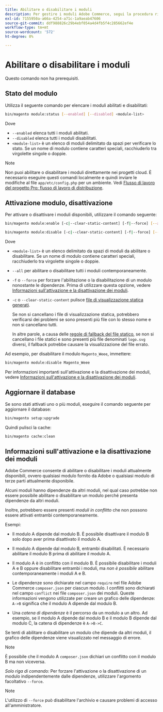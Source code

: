 ```yaml
---
title: Abilitare o disabilitare i moduli
description: Per gestire i moduli Adobe Commerce, segui la procedura riportata di seguito.
exl-id: 7155950a-a66a-4254-a71c-1a9aeab47606
source-git-commit: ddf988826c29b4ebf054a4d4fb5f4c285662ef4e
workflow-type: tm+mt
source-wordcount: '572'
ht-degree: 0%

---
```


# Abilitare o disabilitare i moduli

Questo comando non ha prerequisiti.

## Stato del modulo

Utilizza il seguente comando per elencare i moduli abilitati e disabilitati:

```bash
bin/magento module:status [--enabled] [--disabled] <module-list>
```

Dove

* `--enabled` elenca tutti i moduli abilitati.
* `--disabled` elenca tutti i moduli disabilitati.
* `<module-list>` è un elenco di moduli delimitato da spazi per verificare lo stato. Se un nome di modulo contiene caratteri speciali, racchiuderlo tra virgolette singole o doppie.

>[!NOTE]
>
>Non puoi abilitare o disabilitare i moduli direttamente nei progetti cloud. È necessario eseguire questi comandi localmente e quindi inviare le modifiche al file `app/etc/config.php` per un ambiente. Vedi [Flusso di lavoro del progetto Pro: flusso di lavoro di distribuzione](https://experienceleague.adobe.com/docs/commerce-cloud-service/user-guide/architecture/pro-develop-deploy-workflow.html#deployment-workflow).

## Attivazione modulo, disattivazione

Per attivare o disattivare i moduli disponibili, utilizzare il comando seguente:

```bash
bin/magento module:enable [-c|--clear-static-content] [-f|--force] [--all] <module-list>
```

```bash
bin/magento module:disable [-c|--clear-static-content] [-f|--force] [--all] <module-list>
```

Dove

* `<module-list>` è un elenco delimitato da spazi di moduli da abilitare o disabilitare. Se un nome di modulo contiene caratteri speciali, racchiuderlo tra virgolette singole o doppie.
* `--all` per abilitare o disabilitare tutti i moduli contemporaneamente.
* `-f` o `--force` per forzare l&#39;abilitazione o la disabilitazione di un modulo nonostante le dipendenze. Prima di utilizzare questa opzione, vedere [Informazioni sull&#39;attivazione e la disattivazione dei moduli](#about-enabling-and-disabling-modules).
* `-c` o `--clear-static-content` pulisce [file di visualizzazione statica generati](../../configuration/cli/static-view-file-deployment.md).

  Se non si cancellano i file di visualizzazione statica, potrebbero verificarsi dei problemi se sono presenti più file con lo stesso nome e non si cancellano tutti.

  In altre parole, a causa delle [regole di fallback del file statico](../../configuration/cli/static-view-file-deployment.md), se non si cancellano i file statici e sono presenti più file denominati `logo.svg` diversi, il fallback potrebbe causare la visualizzazione del file errato.

Ad esempio, per disabilitare il modulo `Magento_Weee`, immettere:

```bash
bin/magento module:disable Magento_Weee
```

Per informazioni importanti sull&#39;attivazione e la disattivazione dei moduli, vedere [Informazioni sull&#39;attivazione e la disattivazione dei moduli](#about-enabling-and-disabling-modules).

## Aggiornare il database

Se sono stati attivati uno o più moduli, eseguire il comando seguente per aggiornare il database:

```bash
bin/magento setup:upgrade
```

Quindi pulisci la cache:

```bash
bin/magento cache:clean
```

## Informazioni sull&#39;attivazione e la disattivazione dei moduli

Adobe Commerce consente di abilitare o disabilitare i moduli attualmente disponibili, ovvero qualsiasi modulo fornito da Adobe o qualsiasi modulo di terze parti attualmente disponibile.

Alcuni moduli hanno dipendenze da altri moduli, nel qual caso potrebbe non essere possibile abilitare o disabilitare un modulo perché presenta dipendenze da altri moduli.

Inoltre, potrebbero essere presenti *moduli in conflitto* che non possono essere attivati entrambi contemporaneamente.

Esempi:

* Il modulo A dipende dal modulo B. È possibile disattivare il modulo B solo dopo aver prima disattivato il modulo A.

* Il modulo A dipende dal modulo B, entrambi disabilitati. È necessario abilitare il modulo B prima di abilitare il modulo A.

* Il modulo A è in conflitto con il modulo B. È possibile disabilitare i moduli A e B oppure disabilitare entrambi i moduli, ma *non è possibile* abilitare contemporaneamente i moduli A e B.

* Le dipendenze sono dichiarate nel campo `require` nel file Adobe Commerce `composer.json` per ciascun modulo. I conflitti sono dichiarati nel campo `conflict` nei file `composer.json` dei moduli. Queste informazioni vengono utilizzate per creare un grafico delle dipendenze: `A->B` significa che il modulo A dipende dal modulo B.

* Una *catena di dipendenze* è il percorso da un modulo a un altro. Ad esempio, se il modulo A dipende dal modulo B e il modulo B dipende dal modulo C, la catena di dipendenze è `A->B->C`.

Se tenti di abilitare o disabilitare un modulo che dipende da altri moduli, il grafico delle dipendenze viene visualizzato nel messaggio di errore.

>[!NOTE]
>
>È possibile che il modulo A `composer.json` dichiari un conflitto con il modulo B ma non viceversa.

*Solo riga di comando:* Per forzare l&#39;attivazione o la disattivazione di un modulo indipendentemente dalle dipendenze, utilizzare l&#39;argomento facoltativo `--force`.

>[!NOTE]
>
>L&#39;utilizzo di `--force` può disabilitare l&#39;archivio e causare problemi di accesso all&#39;amministratore.
